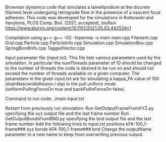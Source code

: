 Brownian dynamics code that simulates a lamellipodium at the discrete filament level undergoing retrograde flow in the presence of a nascent focal adhesion. This code was developed for the simulations in Rutkowski and Vavylonis, PLOS Comp. Biol. (2021, accepted), bioRxiv https://www.biorxiv.org/content/10.1101/2021.05.03.442534v1

Compilation using g++:
g++ -O2 -fopenmp -o main main.cpp Filament.cpp Grid.cpp Particle.cpp ParticleInfo.cpp Simulation.cpp SimulationBox.cpp SpringBondInfo.cpp TaggedVector.cpp

Input parameter file (input.txt):
This file lists various parameters used by the simulation. 
In particular the numThreads parameter of 10 should be changed to the number of threads the code is desired to be run on and should not exceed the number of threads available on a given computer.
The parameters in the given input.txt are for simulating a kappa_FA value of 100 (etaInNascentAdhesion / eta) in the pull uniform mode (uniformPullingForceOn true and backPullinForceOn false).

Command to run code:
./main input.txt

Restart from previously run simulation:
Run GetOutputFrameFromXYZ.py specifying the xyz output file and the last frame number
Run GetOutputBondsFromBND.py specifying the bnd output file and the last frame number
Add the following lines to input.txt
positions kFA-100_1-frame###.xyz
bonds kFA-100_1-frame###.bnd
Change the outputName parameter to a new name to keep from overwriting previous output.
